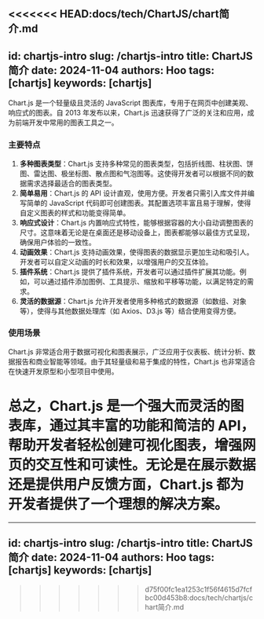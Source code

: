 <<<<<<< HEAD:docs/tech/ChartJS/chart简介.md
---
id: chartjs-intro
slug: /chartjs-intro
title: ChartJS 简介
date: 2024-11-04
authors: Hoo
tags: [chartjs]
keywords: [chartjs]
---

Chart.js 是一个轻量级且灵活的 JavaScript 图表库，专用于在网页中创建美观、响应式的图表。自 2013 年发布以来，Chart.js 迅速获得了广泛的关注和应用，成为前端开发中常用的图表工具之一。

### 主要特点

1. **多种图表类型**：Chart.js 支持多种常见的图表类型，包括折线图、柱状图、饼图、雷达图、极坐标图、散点图和气泡图等。这使得开发者可以根据不同的数据需求选择最适合的图表类型。
2. **简单易用**：Chart.js 的 API 设计直观，使用方便。开发者只需引入库文件并编写简单的 JavaScript 代码即可创建图表。其配置选项丰富且易于理解，使得自定义图表的样式和功能变得简单。
3. **响应式设计**：Chart.js 内置响应式特性，能够根据容器的大小自动调整图表的尺寸。这意味着无论是在桌面还是移动设备上，图表都能够以最佳方式呈现，确保用户体验的一致性。
4. **动画效果**：Chart.js 支持动画效果，使得图表的数据显示更加生动和吸引人。开发者可以自定义动画的时长和效果，以增强用户的交互体验。
5. **插件系统**：Chart.js 提供了插件系统，开发者可以通过插件扩展其功能。例如，可以通过插件添加图例、工具提示、缩放和平移等功能，以满足特定的需求。
6. **灵活的数据源**：Chart.js 允许开发者使用多种格式的数据源（如数组、对象等），使得与其他数据处理库（如 Axios、D3.js 等）结合使用变得方便。

### 使用场景

Chart.js 非常适合用于数据可视化和图表展示，广泛应用于仪表板、统计分析、数据报告和商业智能等领域。由于其轻量级和易于集成的特性，Chart.js 也非常适合在快速开发原型和小型项目中使用。

总之，Chart.js 是一个强大而灵活的图表库，通过其丰富的功能和简洁的 API，帮助开发者轻松创建可视化图表，增强网页的交互性和可读性。无论是在展示数据还是提供用户反馈方面，Chart.js 都为开发者提供了一个理想的解决方案。
=======
---
id: chartjs-intro
slug: /chartjs-intro
title: ChartJS 简介
date: 2024-11-04
authors: Hoo
tags: [chartjs]
keywords: [chartjs]
---
>>>>>>> d75f00fc1ea1253c1f56f4615d7fcfbc00d453b8:docs/tech/chartjs/chart简介.md
